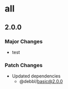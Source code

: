 # all

## 2.0.0

### Major Changes

- test

### Patch Changes

- Updated dependencies
  - @debbl/basic@2.0.0
